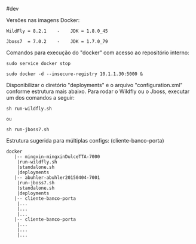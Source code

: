 #dev

Versões nas imagens Docker:

	WildFly = 8.2.1	   -	JDK = 1.8.0_45

	Jboss7  = 7.0.2    - 	JDK = 1.7.0_79


Comandos para execução do "docker" com acesso ao repositório interno:
	
	sudo service docker stop
	
	sudo docker -d --insecure-registry 10.1.1.30:5000 &
	
	
Disponibilizar o diretório "deployments" e o arquivo "configuration.xml" conforme estrutura mais abaixo. Para rodar o Wildfly ou o Jboss, executar um dos comandos a seguir:

	sh run-wildfly.sh

	ou
	
	sh run-jboss7.sh
	

Estrutura sugerida para múltiplas configs: (cliente-banco-porta)

	docker	
	   |-- mingxin-mingxinDulceTTA-7000
	  	|run-wildfly.sh
	  	|standalone.sh
	  	|deployments
	   |-- abuhler-abuhler20150404-7001
	  	|run-jboss7.sh
	  	|standalone.sh
	  	|deployments
	   |-- cliente-banco-porta
		|...
		|...
		|...
	   |-- cliente-banco-porta
		|...
		|...
		|...

